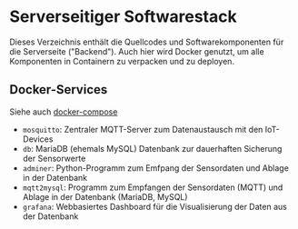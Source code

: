 # Serverseitiger Softwarestack

Dieses Verzeichnis enthält die Quellcodes und Softwarekomponenten für die Serverseite ("Backend").
Auch hier wird Docker genutzt, um alle Komponenten in Containern zu verpacken und
zu deployen.

## Docker-Services

Siehe auch [docker-compose](docker-compose.yml)

* `mosquitto`: Zentraler MQTT-Server zum Datenaustausch mit den IoT-Devices
* `db`: MariaDB (ehemals MySQL) Datenbank zur dauerhaften Sicherung der Sensorwerte
* `adminer`: Python-Programm zum Emfpang der Sensordaten und Ablage in der Datenbank
* `mqtt2mysql`: Programm zum Empfangen der Sensordaten (MQTT) und Ablage in der Datenbank (MariaDB, MySQL)
* `grafana`: Webbasiertes Dashboard für die Visualisierung der Daten aus der Datenbank

